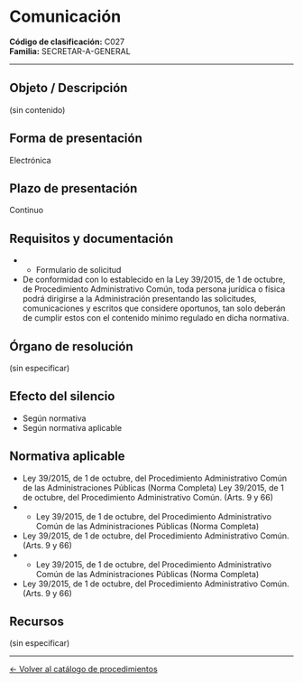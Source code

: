 # Comunicación

**Código de clasificación:** C027  
**Familia:** SECRETAR-A-GENERAL

---

## Objeto / Descripción

(sin contenido)

## Forma de presentación

Electrónica

## Plazo de presentación

Continuo

## Requisitos y documentación

- - Formulario de solicitud
- De conformidad con lo establecido en la Ley 39/2015, de 1 de octubre, de Procedimiento Administrativo Común, toda persona jurídica o física podrá dirigirse a la Administración presentando las solicitudes, comunicaciones y escritos que considere oportunos, tan solo deberán de cumplir estos con el contenido mínimo regulado en dicha normativa.

## Órgano de resolución

(sin especificar)

## Efecto del silencio

- Según normativa
- Según normativa aplicable

## Normativa aplicable

- Ley 39/2015, de 1 de octubre, del Procedimiento Administrativo Común de las Administraciones Públicas (Norma Completa)
Ley 39/2015, de 1 de octubre, del Procedimiento Administrativo Común. (Arts. 9 y 66)
- - Ley 39/2015, de 1 de octubre, del Procedimiento Administrativo Común de las Administraciones Públicas (Norma Completa)
- Ley 39/2015, de 1 de octubre, del Procedimiento Administrativo Común. (Arts. 9 y 66)
- - Ley 39/2015, de 1 de octubre, del Procedimiento Administrativo Común de las Administraciones Públicas (Norma Completa)
- Ley 39/2015, de 1 de octubre, del Procedimiento Administrativo Común. (Arts. 9 y 66)

## Recursos

(sin especificar)

---

[← Volver al catálogo de procedimientos](../procedimientos.md)
